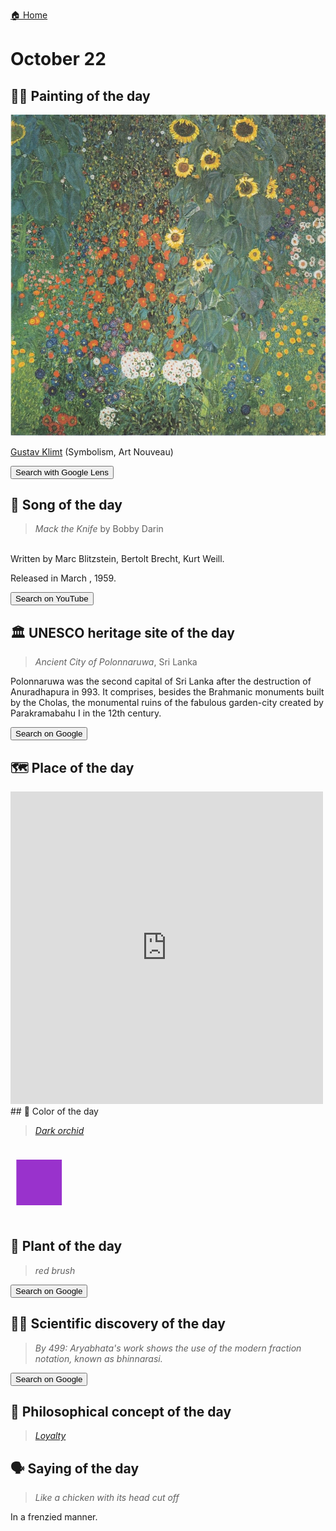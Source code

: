 
[🏠 Home](../../index.md)

# October 22

## 🧑‍🎨 Painting of the day

<img width="600" src="../img/Gustav_Klimt_5.jpg">

[Gustav Klimt](http://en.wikipedia.org/wiki/Gustav_Klimt) (Symbolism, Art Nouveau)

<button class="btn btn-success"
onclick=" window.open('https://lens.google.com/uploadbyurl?url=https://iretes.github.io/one-a-day/data/img/Gustav_Klimt_5.jpg','_blank')">
Search with Google Lens
</button>

## 🎼 Song of the day

> *Mack the Knife*
by Bobby Darin

<br />Written by Marc Blitzstein, Bertolt Brecht, Kurt Weill.

Released in March , 1959.

<button class="btn btn-success"
onclick=" window.open('http://www.youtube.com/search?q=Mack the Knife by Bobby Darin','_blank')">
Search on YouTube
</button>

## 🏛️ UNESCO heritage site of the day

> *Ancient City of Polonnaruwa*, Sri Lanka

<p>Polonnaruwa was the second capital of Sri Lanka after the destruction of Anuradhapura in 993. It comprises, besides the Brahmanic monuments built by the Cholas, the monumental ruins of the fabulous garden-city created by Parakramabahu I in the 12th century.</p>

<button class="btn btn-success"
onclick=" window.open('http://www.google.com/search?q=Ancient City of Polonnaruwa','_blank')">
Search on Google
</button>

## 🗺️ Place of the day

<iframe
src="https://www.mapcrunch.com"
name="mapcrunch"
width="500"
height="500"
allowTransparency="true"
scrolling="no"
frameborder="0"
>
</iframe>
## 🎨 Color of the day

> *[Dark orchid](https://en.wikipedia.org/wiki/Orchid_(color)#Dark_orchid)*

<div style="color:#9932CC; font-size: 100px;">&#9632;</div>

## 🌿 Plant of the day

> *red brush*

<button class="btn btn-success"
onclick=" window.open('http://www.google.com/search?q=red brush','_blank')">
Search on Google
</button>

## 🧑‍🔬 Scientific discovery of the day

> *By 499: Aryabhata's work shows the use of the modern fraction notation, known as bhinnarasi.*

<button class="btn btn-success"
onclick=" window.open('http://www.google.com/search?q=By 499: Aryabhata s work shows the use of the modern fraction notation, known as bhinnarasi.','_blank')">
Search on Google
</button>

## 💭 Philosophical concept of the day

> *[Loyalty](https://en.wikipedia.org/wiki/Loyalty)*

## 🗣️ Saying of the day

> *Like a chicken with its head cut off*

In a frenzied manner.
